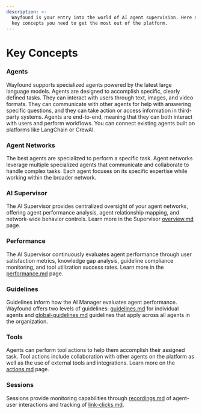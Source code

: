 ```yaml
---
description: >-
  Wayfound is your entry into the world of AI agent supervision. Here are the
  key concepts you need to get the most out of the platform.
---
```


# Key Concepts

### Agents

Wayfound supports specialized agents powered by the latest large language models. Agents are designed to accomplish specific, clearly defined tasks. They can interact with users through text, images, and video formats. They can communicate with other agents for help with answering specific questions, and they can take action or access information in third-party systems. Agents are end-to-end, meaning that they can both interact with users and perform workflows. You can connect existing agents built on platforms like LangChain or CrewAI.

### Agent Networks

The best agents are specialized to perform a specific task. Agent networks leverage multiple specialized agents that communicate and collaborate to handle complex tasks. Each agent focuses on its specific expertise while working within the broader network.

### AI Supervisor

The AI Supervisor provides centralized oversight of your agent networks, offering agent performance analysis, agent relationship mapping, and network-wide behavior controls. Learn more in the Supervisor [overview.md](supervisor/overview.md "mention") page.

### Performance

The AI Supervisor continuously evaluates agent performance through user satisfaction metrics, knowledge gap analysis, guideline compliance monitoring, and tool utilization success rates. Learn more in the [performance.md](supervisor/performance.md "mention") page.

### Guidelines&#x20;

Guidelines inform how the AI Manager evaluates agent performance. Wayfound offers two levels of guidelines: [guidelines.md](agents/guidelines.md "mention") for individual agents and [global-guidelines.md](supervisor/global-guidelines.md "mention") guidelines that apply across all agents in the organization.

### Tools

Agents can perform tool actions to help them accomplish their assigned task. Tool actions include collaboration with other agents on the platform as well as the use of external tools and integrations. Learn more on the [actions.md](agents/actions.md "mention") page.

### Sessions

Sessions provide monitoring capabilities through [recordings.md](sessions/recordings.md "mention") of agent-user interactions and tracking of [link-clicks.md](sessions/link-clicks.md "mention").

###
